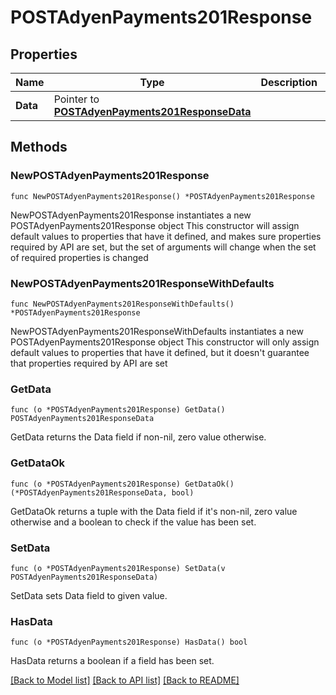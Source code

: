 # POSTAdyenPayments201Response

## Properties

Name | Type | Description | Notes
------------ | ------------- | ------------- | -------------
**Data** | Pointer to [**POSTAdyenPayments201ResponseData**](POSTAdyenPayments201ResponseData.md) |  | [optional] 

## Methods

### NewPOSTAdyenPayments201Response

`func NewPOSTAdyenPayments201Response() *POSTAdyenPayments201Response`

NewPOSTAdyenPayments201Response instantiates a new POSTAdyenPayments201Response object
This constructor will assign default values to properties that have it defined,
and makes sure properties required by API are set, but the set of arguments
will change when the set of required properties is changed

### NewPOSTAdyenPayments201ResponseWithDefaults

`func NewPOSTAdyenPayments201ResponseWithDefaults() *POSTAdyenPayments201Response`

NewPOSTAdyenPayments201ResponseWithDefaults instantiates a new POSTAdyenPayments201Response object
This constructor will only assign default values to properties that have it defined,
but it doesn't guarantee that properties required by API are set

### GetData

`func (o *POSTAdyenPayments201Response) GetData() POSTAdyenPayments201ResponseData`

GetData returns the Data field if non-nil, zero value otherwise.

### GetDataOk

`func (o *POSTAdyenPayments201Response) GetDataOk() (*POSTAdyenPayments201ResponseData, bool)`

GetDataOk returns a tuple with the Data field if it's non-nil, zero value otherwise
and a boolean to check if the value has been set.

### SetData

`func (o *POSTAdyenPayments201Response) SetData(v POSTAdyenPayments201ResponseData)`

SetData sets Data field to given value.

### HasData

`func (o *POSTAdyenPayments201Response) HasData() bool`

HasData returns a boolean if a field has been set.


[[Back to Model list]](../README.md#documentation-for-models) [[Back to API list]](../README.md#documentation-for-api-endpoints) [[Back to README]](../README.md)


